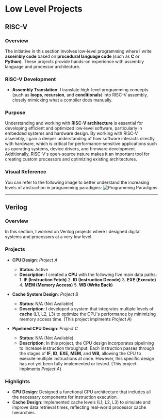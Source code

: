 # Low Level Projects

## RISC-V

### Overview
The initiative in this section involves low-level programming where I write **assembly code** based on **procedural language code** (such as **C** or **Python**). These projects provide hands-on experience with assembly language and processor architecture.

### RISC-V Development
- **Assembly Translation**: I translate high-level programming concepts (such as **loops**, **recursion**, and **conditionals**) into RISC-V assembly, closely mimicking what a compiler does manually.

### Purpose
Understanding and working with **RISC-V architecture** is essential for developing efficient and optimized low-level software, particularly in embedded systems and hardware design. By working with RISC-V assembly, I gain a deeper understanding of how software interacts directly with hardware, which is critical for performance-sensitive applications such as operating systems, device drivers, and firmware development. Additionally, RISC-V's open-source nature makes it an important tool for creating custom processors and optimizing existing architectures.

### Visual Reference
You can refer to the following image to better understand the increasing levels of abstraction in programming paradigms:
![Programming Paradigms](https://i.imgur.com/LnQigiX.png)


____________________________________________________________________________________________________________________________________________________________________________________________

## Verilog

### Overview
In this section, I worked on Verilog projects where I designed digital systems and processors at a very low level.

### Projects
- **CPU Design**: *Project A*
  - **Status**: Active 
  - **Description**: I created a **CPU** with the following five main data paths:
        1. **IF (Instruction Fetch)**
        2. **ID (Instruction Decode)**
        3. **EXE (Execute)**
        4. **MEM (Memory Access)**
        5. **WB (Write Back)**

- **Cache System Design**: *Project B*
  - **Status**: N/A (Not Available)
  - **Description**: I developed a system that integrates multiple levels of **cache** (L1, L2, L3) to optimize the CPU's performance by minimizing memory access time. (This project implments 
    *Project A*)
      
- **Pipelined CPU Design**: *Project C*
  - **Status**: N/A (Not Available)
  - **Description**: In this project, the CPU design incorporates pipelining to increase instruction throughput. Each instruction passes through the stages of **IF**, **ID**, **EXE**, **MEM**, 
    and **WB**, allowing the CPU to execute multiple instructions at once. However, this specific design has not yet been fully implemented or tested. (This project implments *Project A*)


### Highlights
- **CPU Design**: Designed a functional CPU architecture that includes all the necessary components for instruction execution.
- **Cache Design**: Implemented cache levels (L1, L2, L3) to simulate and improve data retrieval times, reflecting real-world processor cache hierarchies.

